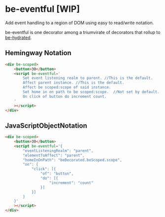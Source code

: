 # be-eventful [WIP]

Add event handling to a region of DOM using easy to read/write notation.

be-eventful is one decorator among a triumvirate of decorators that rollup to [be-hydrated](https://github.com/bahrus/be-hydrated).

## Hemingway Notation

```html
<div be-scoped>
    <button>30</button>
    <script be-eventful='
        Set event listening realm to parent. //This is the default.
        Affect parent instance. //This is the default.
        Affect be scoped:scope of said instance.
        Set home in on path to be scoped:scope.  //Not set by default.  //Special intervention for properties that start with be[space].
        On click of button do increment count.
    '
    ></script>
</div>
```

## JavaScriptObjectNotation

```html
<div be-scoped>
    <button>30</button>
    <script be-eventful='{
        "eventListeningRealm": "parent",
        "elementToAffect": "parent",
        "homeInOnPath": "beDecorated.beScoped.scope",
        "on": {
            "click": [{
                "of": "button",
                "do": [{
                    "increment": "count"
                }]
            }]
        }
    }'
    ></script>
</div>
```